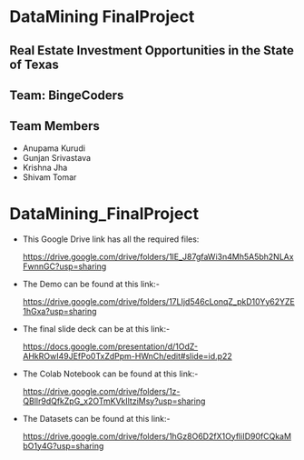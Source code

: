 # DataMining FinalProject

## Real Estate Investment Opportunities in the State of Texas

## Team: BingeCoders

## Team Members 

- Anupama Kurudi
- Gunjan Srivastava
- Krishna Jha
- Shivam Tomar

# DataMining_FinalProject

- This Google Drive link has all the required files:

  https://drive.google.com/drive/folders/1lE_J87gfaWi3n4Mh5A5bh2NLAxFwnnGC?usp=sharing

- The Demo can be found at this link:-

  https://drive.google.com/drive/folders/17LIjd546cLonqZ_pkD10Yy62YZE1hGxa?usp=sharing

- The final slide deck can be at this link:-

  https://docs.google.com/presentation/d/1OdZ-AHkROwI49JEfPo0TxZdPpm-HWnCh/edit#slide=id.p22

- The Colab Notebook can be found at this link:-

  https://drive.google.com/drive/folders/1z-QBllr9dQfkZpG_x2OTmKVkIltziMsy?usp=sharing

- The Datasets can be found at this link:-

  https://drive.google.com/drive/folders/1hGz8O6D2fX1OyfliID90fCQkaMbO1y4G?usp=sharing
